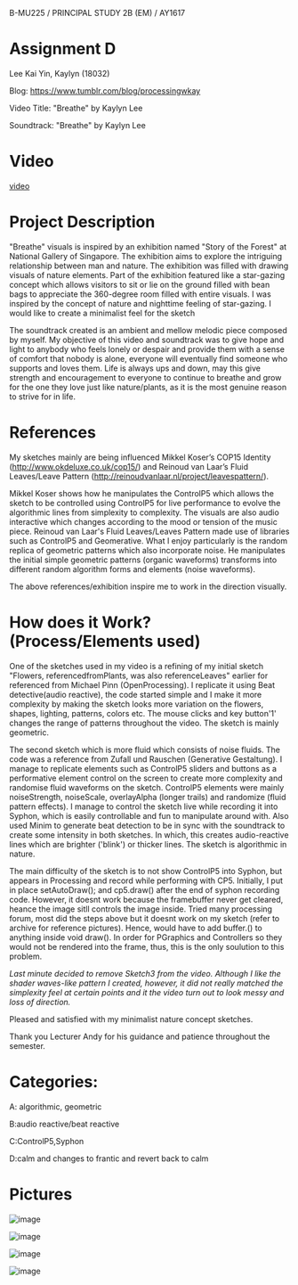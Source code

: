 B-MU225 / PRINCIPAL STUDY 2B (EM) / AY1617

# Assignment D

Lee Kai Yin, Kaylyn (18032)

Blog: https://www.tumblr.com/blog/processingwkay

Video Title: "Breathe" by Kaylyn Lee

Soundtrack: "Breathe" by Kaylyn Lee

# Video

[video](https://vimeo.com/213677997)

# Project Description

"Breathe" visuals is inspired by an exhibition named "Story of the Forest" at National Gallery of Singapore. The exhibition aims to explore the intriguing relationship between man and nature. The exhibition was filled with drawing visuals of nature elements. Part of the exhibition featured like a star-gazing concept which allows visitors to sit or lie on the ground filled with bean bags to appreciate the 360-degree room filled with entire visuals. I was inspired by the concept of nature and nighttime feeling of star-gazing. I would like to create a minimalist feel for the sketch

The soundtrack created is an ambient and mellow melodic piece composed by myself. My objective of this video and soundtrack was to give hope and light to anybody who feels lonely or despair and provide them with a sense of comfort that nobody is alone, everyone will eventually find someone who supports and loves them. Life is always ups and down, may this give strength and encouragement to everyone to continue to breathe and grow for the one they love just like nature/plants, as it is the most genuine reason to strive for in life.

# References

My sketches mainly are being influenced Mikkel Koser’s COP15 Identity (http://www.okdeluxe.co.uk/cop15/) and Reinoud van Laar’s Fluid Leaves/Leave Pattern (http://reinoudvanlaar.nl/project/leavespattern/).

Mikkel Koser shows how he manipulates the ControlP5 which allows the sketch to be controlled using ControlP5 for live performance to evolve the algorithmic lines from simplexity to complexity. The visuals are also audio interactive which changes according to the mood or tension of the music piece. Reinoud van Laar's Fluid Leaves/Leaves Pattern made use of libraries such as ControlP5 and Geomerative. What I enjoy particularly is the random replica of geometric patterns which also incorporate noise. He manipulates the initial simple geometric patterns (organic waveforms) transforms into different random algorithm forms and elements (noise waveforms).

The above references/exhibition inspire me to work in the direction visually.

# How does it Work? (Process/Elements used)

One of the sketches used in my video is a refining of my initial sketch "Flowers, referencedfromPlants, was also referenceLeaves" earlier for referenced from Michael Pinn (OpenProcessing). I replicate it using Beat detective(audio reactive), the code started simple and I make it more complexity by making the sketch looks more variation on the flowers, shapes, lighting, patterns, colors etc. The mouse clicks and key button'1' changes the range of patterns throughout the video. The sketch is mainly geometric.

The second sketch which is more fluid which consists of noise fluids. The code was a reference from Zufall und Rauschen (Generative Gestaltung). I manage to replicate elements such as ControlP5 sliders and buttons as a performative element control on the screen to create more complexity and randomise fluid waveforms on the sketch. ControlP5 elements were mainly noiseStrength, noiseScale, overlayAlpha (longer trails) and randomize (fluid pattern effects). I manage to control the sketch live while recording it into Syphon, which is easily controllable and fun to manipulate around with. Also used Minim to generate beat detection to be in sync with the soundtrack to create some intensity in both sketches. In which, this creates audio-reactive lines which are brighter ('blink') or thicker lines. The sketch is algorithmic in nature.

The main difficulty of the sketch is to not show ControlP5 into Syphon, but appears in Processing and record while performing with CP5. Initially, I put in place setAutoDraw(); and cp5.draw() after the end of syphon recording code. However, it doesnt work because the framebuffer never get cleared, heance the image sitll controls the image inside. Tried many processing forum, most did the steps above but it doesnt work on my sketch (refer to archive for reference pictures). Hence, would have to add buffer.() to anything inside void draw(). In order for PGraphics and Controllers so they would not be rendered into the frame, thus, this is the only soulution to this problem.

<i>Last minute decided to remove Sketch3 from the video. Although I like the shader waves-like pattern I created, however, it did not really matched the simplexity feel at certain points and it the video turn out to look messy and loss of direction.</i>

Pleased and satisfied with my minimalist nature concept sketches.

Thank you Lecturer Andy for his guidance and patience throughout the semester.


# Categories:

A: algorithmic, geometric

B:audio reactive/beat reactive

C:ControlP5,Syphon

D:calm and changes to frantic and revert back to calm

# Pictures

![image](https://68.media.tumblr.com/2b892464f2614b0e8731b1a21d449f74/tumblr_inline_oom73bOh8a1qajvo6_540.png)

![image](https://68.media.tumblr.com/744c90f8ffaed1cada6ba7f1f940c049/tumblr_inline_oom73aybLH1qajvo6_540.png)

![image](https://68.media.tumblr.com/5f40b76ca3dc9e3bc728f218f925e179/tumblr_inline_oom73llmhD1qajvo6_540.png)

![image](https://68.media.tumblr.com/8b177297764870ce2338e7c379fec3d7/tumblr_inline_oom74bWgJC1qajvo6_540.png)


